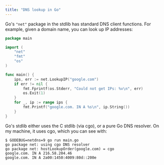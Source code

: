 ```yaml
---
title: "DNS lookup in Go"
---
```


Go's `"net"` package in the stdlib has standard DNS client functions.
For example, given a domain name, you can look up IP addresses:

```go
package main

import (
	"net"
	"fmt"
	"os"
)

func main() {
	ips, err := net.LookupIP("google.com")
	if err != nil {
		fmt.Fprintf(os.Stderr, "Could not get IPs: %v\n", err)
		os.Exit(1)
	}
	for _, ip := range ips {
		fmt.Printf("google.com. IN A %s\n", ip.String())
	}
}
```

Go's stdlib either uses the C stdlib (via cgo), or a pure Go DNS resolver.
On my machine, it uses cgo, which you can see with:

```
$ GODEBUG=netdns=9 go run main.go
go package net: using cgo DNS resolver
go package net: hostLookupOrder(google.com) = cgo
google.com. IN A 216.58.204.46
google.com. IN A 2a00:1450:4009:80d::200e
```
